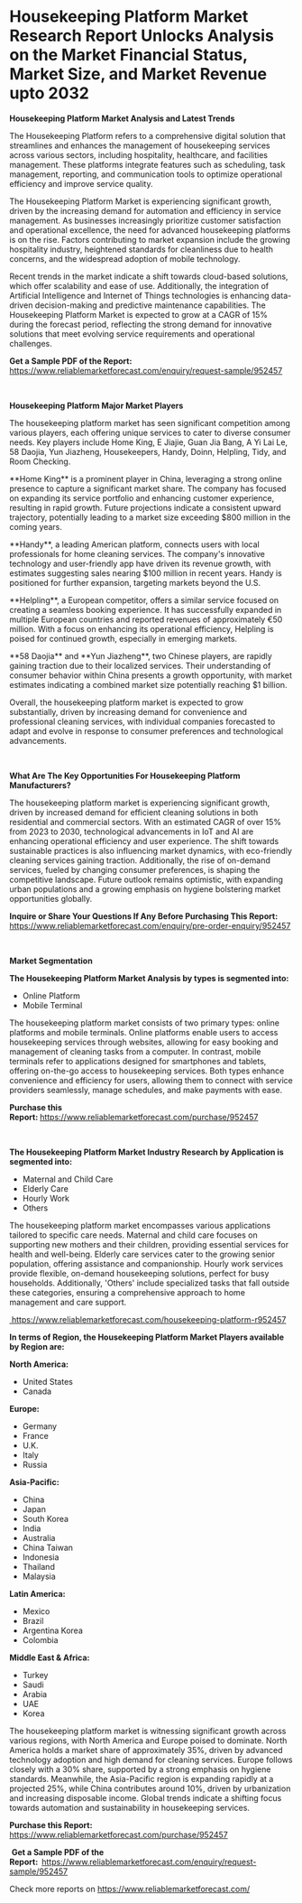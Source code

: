 <p><h1>Housekeeping Platform Market Research Report Unlocks Analysis on the Market Financial Status, Market Size, and Market Revenue upto 2032</h1></p><p><strong>Housekeeping Platform Market Analysis and Latest Trends</strong></p>
<p><p>The Housekeeping Platform refers to a comprehensive digital solution that streamlines and enhances the management of housekeeping services across various sectors, including hospitality, healthcare, and facilities management. These platforms integrate features such as scheduling, task management, reporting, and communication tools to optimize operational efficiency and improve service quality.</p><p>The Housekeeping Platform Market is experiencing significant growth, driven by the increasing demand for automation and efficiency in service management. As businesses increasingly prioritize customer satisfaction and operational excellence, the need for advanced housekeeping platforms is on the rise. Factors contributing to market expansion include the growing hospitality industry, heightened standards for cleanliness due to health concerns, and the widespread adoption of mobile technology.</p><p>Recent trends in the market indicate a shift towards cloud-based solutions, which offer scalability and ease of use. Additionally, the integration of Artificial Intelligence and Internet of Things technologies is enhancing data-driven decision-making and predictive maintenance capabilities. The Housekeeping Platform Market is expected to grow at a CAGR of 15% during the forecast period, reflecting the strong demand for innovative solutions that meet evolving service requirements and operational challenges.</p></p>
<p><strong>Get a Sample PDF of the Report:&nbsp;</strong> <a href="https://www.reliablemarketforecast.com/enquiry/request-sample/952457?utm_campaign=2313&utm_medium=2&utm_source=Github&utm_content=ia&utm_term=06032025&utm_id=housekeeping-platform">https://www.reliablemarketforecast.com/enquiry/request-sample/952457</a></p>
<p>&nbsp;</p>
<p><strong>Housekeeping Platform Major Market Players</strong></p>
<p><p>The housekeeping platform market has seen significant competition among various players, each offering unique services to cater to diverse consumer needs. Key players include Home King, E Jiajie, Guan Jia Bang, A Yi Lai Le, 58 Daojia, Yun Jiazheng, Housekeepers, Handy, Doinn, Helpling, Tidy, and Room Checking.</p><p>**Home King** is a prominent player in China, leveraging a strong online presence to capture a significant market share. The company has focused on expanding its service portfolio and enhancing customer experience, resulting in rapid growth. Future projections indicate a consistent upward trajectory, potentially leading to a market size exceeding $800 million in the coming years.</p><p>**Handy**, a leading American platform, connects users with local professionals for home cleaning services. The company's innovative technology and user-friendly app have driven its revenue growth, with estimates suggesting sales nearing $100 million in recent years. Handy is positioned for further expansion, targeting markets beyond the U.S.</p><p>**Helpling**, a European competitor, offers a similar service focused on creating a seamless booking experience. It has successfully expanded in multiple European countries and reported revenues of approximately €50 million. With a focus on enhancing its operational efficiency, Helpling is poised for continued growth, especially in emerging markets.</p><p>**58 Daojia** and **Yun Jiazheng**, two Chinese players, are rapidly gaining traction due to their localized services. Their understanding of consumer behavior within China presents a growth opportunity, with market estimates indicating a combined market size potentially reaching $1 billion.</p><p>Overall, the housekeeping platform market is expected to grow substantially, driven by increasing demand for convenience and professional cleaning services, with individual companies forecasted to adapt and evolve in response to consumer preferences and technological advancements.</p></p>
<p>&nbsp;</p>
<p><strong>What Are The Key Opportunities For Housekeeping Platform Manufacturers?</strong></p>
<p><p>The housekeeping platform market is experiencing significant growth, driven by increased demand for efficient cleaning solutions in both residential and commercial sectors. With an estimated CAGR of over 15% from 2023 to 2030, technological advancements in IoT and AI are enhancing operational efficiency and user experience. The shift towards sustainable practices is also influencing market dynamics, with eco-friendly cleaning services gaining traction. Additionally, the rise of on-demand services, fueled by changing consumer preferences, is shaping the competitive landscape. Future outlook remains optimistic, with expanding urban populations and a growing emphasis on hygiene bolstering market opportunities globally.</p></p>
<p><strong>Inquire or Share Your Questions If Any Before Purchasing This Report:</strong> <a href="https://www.reliablemarketforecast.com/enquiry/pre-order-enquiry/952457?utm_campaign=2313&utm_medium=2&utm_source=Github&utm_content=ia&utm_term=06032025&utm_id=housekeeping-platform">https://www.reliablemarketforecast.com/enquiry/pre-order-enquiry/952457</a></p>
<p>&nbsp;</p>
<p><strong>Market Segmentation</strong></p>
<p><strong>The Housekeeping Platform Market Analysis by types is segmented into:</strong></p>
<p><ul><li>Online Platform</li><li>Mobile Terminal</li></ul></p>
<p><p>The housekeeping platform market consists of two primary types: online platforms and mobile terminals. Online platforms enable users to access housekeeping services through websites, allowing for easy booking and management of cleaning tasks from a computer. In contrast, mobile terminals refer to applications designed for smartphones and tablets, offering on-the-go access to housekeeping services. Both types enhance convenience and efficiency for users, allowing them to connect with service providers seamlessly, manage schedules, and make payments with ease.</p></p>
<p><strong>Purchase this Report:&nbsp;</strong><a href="https://www.reliablemarketforecast.com/purchase/952457?utm_campaign=2313&utm_medium=2&utm_source=Github&utm_content=ia&utm_term=06032025&utm_id=housekeeping-platform">https://www.reliablemarketforecast.com/purchase/952457</a></p>
<p>&nbsp;</p>
<p><strong>The Housekeeping Platform Market Industry Research by Application is segmented into:</strong></p>
<p><ul><li>Maternal and Child Care</li><li>Elderly Care</li><li>Hourly Work</li><li>Others</li></ul></p>
<p><p>The housekeeping platform market encompasses various applications tailored to specific care needs. Maternal and child care focuses on supporting new mothers and their children, providing essential services for health and well-being. Elderly care services cater to the growing senior population, offering assistance and companionship. Hourly work services provide flexible, on-demand housekeeping solutions, perfect for busy households. Additionally, 'Others' include specialized tasks that fall outside these categories, ensuring a comprehensive approach to home management and care support.</p></p>
<p><a href="https://www.reliablemarketforecast.com/housekeeping-platform-r952457?utm_campaign=2313&utm_medium=2&utm_source=Github&utm_content=ia&utm_term=06032025&utm_id=housekeeping-platform">&nbsp;https://www.reliablemarketforecast.com/housekeeping-platform-r952457</a></p>
<p><strong>In terms of Region, the Housekeeping Platform Market Players available by Region are:</strong></p>
<p>
    <p> <strong> North America: </strong>
        <ul>
            <li>United States</li>
            <li>Canada</li>
        </ul>
        </p> 
    <p> <strong> Europe: </strong>
        <ul>
            <li>Germany</li>
            <li>France</li>
            <li>U.K.</li>
            <li>Italy</li>
            <li>Russia</li>
        </ul>
        </p> 
    <p> <strong> Asia-Pacific: </strong>
        <ul>
            <li>China</li>
            <li>Japan</li>
            <li>South Korea</li>
            <li>India</li>
            <li>Australia</li>
            <li>China Taiwan</li>
            <li>Indonesia</li>
            <li>Thailand</li>
            <li>Malaysia</li>
        </ul>
        </p> 
    <p> <strong> Latin America: </strong>
        <ul>
            <li>Mexico</li>
            <li>Brazil</li>
            <li>Argentina Korea</li>
            <li>Colombia</li>
        </ul>
        </p> 
    <p> <strong> Middle East & Africa: </strong>
        <ul>
            <li>Turkey</li>
            <li>Saudi</li>
            <li>Arabia</li>
            <li>UAE</li>
            <li>Korea</li>
        </ul>
    </p>
    </p>
<p><p>The housekeeping platform market is witnessing significant growth across various regions, with North America and Europe poised to dominate. North America holds a market share of approximately 35%, driven by advanced technology adoption and high demand for cleaning services. Europe follows closely with a 30% share, supported by a strong emphasis on hygiene standards. Meanwhile, the Asia-Pacific region is expanding rapidly at a projected 25%, while China contributes around 10%, driven by urbanization and increasing disposable income. Global trends indicate a shifting focus towards automation and sustainability in housekeeping services.</p></p>
<p><strong>Purchase this Report: </strong><a href="https://www.reliablemarketforecast.com/purchase/952457?utm_campaign=2313&utm_medium=2&utm_source=Github&utm_content=ia&utm_term=06032025&utm_id=housekeeping-platform">https://www.reliablemarketforecast.com/purchase/952457</a></p>
<p>&nbsp;<strong>Get a Sample PDF of the Report:&nbsp;&nbsp;</strong><a href="https://www.reliablemarketforecast.com/enquiry/request-sample/952457?utm_campaign=2313&utm_medium=2&utm_source=Github&utm_content=ia&utm_term=06032025&utm_id=housekeeping-platform">https://www.reliablemarketforecast.com/enquiry/request-sample/952457</a></p>
<p><strong></strong></p>
<p>Check more reports on <a href="https://www.reliablemarketforecast.com/?utm_campaign=2313&utm_medium=2&utm_source=Github&utm_content=ia&utm_term=06032025&utm_id=housekeeping-platform">https://www.reliablemarketforecast.com/</a></p>